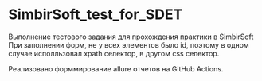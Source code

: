 # SimbirSoft_test_for_SDET
Выполнение тестового задания для прохождения практики в SimbirSoft
При заполнении форм, не у всех элементов было id, поэтому в одном случае исполльзовал xpath селектор, в другом css селектор.

Реализовано форммирование allure отчетов на GitHub Actions.
